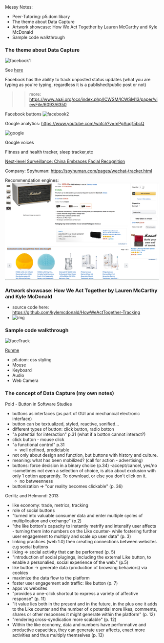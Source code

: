 Messy Notes:
    
- Peer-Tutoring: p5.dom libary
- The theme about Data Capture
- Artwork showcase: How We Act Together by Lauren McCarthy and Kyle McDonald 
- Sample code walkthrough

### The theme about Data Capture

![facebook1](https://c.slashgear.com/wp-content/uploads/2013/10/facebook_heat_map.jpg)

See [here](https://www.slashgear.com/facebook-investigates-tracking-users-cursors-and-screen-behavior-30303663/)

Facebook has the ability to track unposted status updates (what you are typing as you're typing, regardless it is a published/public post or not)
>> more: https://www.aaai.org/ocs/index.php/ICWSM/ICWSM13/paper/viewFile/6093/6350

Facebook buttons 
![facebook2](http://cdn1.sbnation.com/assets/3523775/facebook_like_designs.png)

Google analytics: https://www.youtube.com/watch?v=mPgAug15bcQ 

![google](http://i.dailymail.co.uk/i/pix/2017/11/14/12/4655673600000578-5080971-image-a-7_1510661012565.jpg) 

Google voices

Fitness and health tracker, sleep tracker,etc

[Next-level Surveillance: China Embraces Facial Recognition](https://www.youtube.com/watch?v=Fq1SEqNT-7c)

Company: Spyhuman: https://spyhuman.com/pages/wechat-tracker.html

Recommendation engines: 
![Amazon](https://github.com/AUAP/AP2018/blob/master/class04/amazon.png)

### Artwork showcase: How We Act Together by Lauren McCarthy and Kyle McDonald 
- source code here: https://github.com/kylemcdonald/HowWeActTogether-Tracking
- ![img](http://payload496.cargocollective.com/1/19/625408/12229985/scream-comp.gif)

### Sample code walkthrough

![faceTrack](https://github.com/AUAP/AP2018/blob/master/class04/faceTrack.gif)

[Runme](https://rawgit.com/AUAP/AP2018/master/class04/sketch04/index.html)    

- p5.dom: css styling
- Mouse
- Keyboard
- Audio
- Web Camera

### The concept of Data Capture (my own notes)
Pold - Button in Software Studies
- buttons as interfaces (as part of GUI and mechanical electronic interface)
- button can be textualized, styled, reactive, sonified...
- different types of button: click button, radio botton
- "a potential for interaction" p.31 (what if a botton cannot interact?)
- click button - mouse click 
- "a functional control" p.31
    - well defined, predictable
- not only about design and function, but buttons with history and culture. 
- meaning: what has been mobilized? (call for action - advertising)
- buttons: force decision in a binary choice (p.34)
    -accept/cancel, yes/no
    -sometimes not even a selection of choice, is also about exclusion with only 1 option apparently. To download, or else you don't click on it. 
    - no betweenness
 - buttonization => "our reality becomes clickable" (p. 36)
 
 Gerlitz and Helmond: 2013
 - like economy: trade, metrics, tracking
 - role of social buttons
 - "turned into valuable consumer data and enter multiple cycles of multiplication and exchange" (p.2)
 - "the like botton's capacity to instantly metrify and intensify user affects - turning them into numbers on the Like counter- while fostering further user engagement to multiply and scale up user data" (p. 3)
 - linking practices (web 1.0) then creating connections between websites e.g social buttons
 - liking => social activity that can be performed (p. 5)
 - "introduction of social plugings, including the external Like button, to enable a personalied, social experience of the web." (p.5)
 - like button -> generate data (production of browsing behaviors) via cookies
 - maximize the data flow to the platform
 - foster user engagement adn traffic: like button (p. 7)
 - apps vs websites
 - "provides a one-click shortcut to express a variety of affective response" (p. 11)
 - "It value lies both in the present and in the future, in the plus one it adds to the Like counter and the number of x potential more likes, comments, shares or other responses it might generate within the platform" (p. 12)
 - "rendering cross-syndication more scalable" (p. 12)
 - Within the like economy, data and numbers have performative and productive capacities, they can generate user affects, enact more activities and thus multiply themselves (p. 13) 


